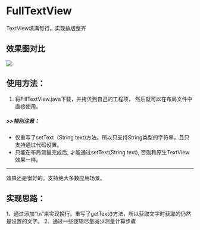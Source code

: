 # FullTextView
TextView填满每行，实现排版整齐

## 效果图对比
![](https://raw.githubusercontent.com/isayWu/FullTextView/master/%E6%95%88%E6%9E%9C%E5%9B%BE.png)


## 使用方法：
1.  将FillTextView.java下载，并拷贝到自己的工程项， 然后就可以在布局文件中直接使用。

##### >>特别注意：
 * 仅重写了setText（String text)方法。所以只支持String类型的字符串，且只支持通过代码设置。
 * 只能在布局测量完成后, 才能通过setText(String text), 否则和原生TextView效果一样。

-------------------------------------------------
效果还是很好的。支持绝大多数应用场景。


## 实现思路：
1、通过添加“\n”来实现换行。重写了getText()方法，所以获取文字时获取的仍然是设置的文字。
2、通过一些逻辑尽量减少测量计算步骤

